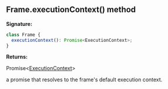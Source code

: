 ## Frame.executionContext() method

**Signature:**

```typescript
class Frame {
  executionContext(): Promise<ExecutionContext>;
}
```

**Returns:**

Promise&lt;[ExecutionContext](./puppeteer.executioncontext.md)&gt;

a promise that resolves to the frame's default execution context.
